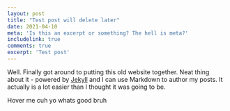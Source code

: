 ```yaml
---
layout: post
title: "Test post will delete later"
date: 2021-04-10
meta: 'Is this an excerpt or something? The hell is meta?'
includelink: true
comments: true
excerpt: 'Test post'
---
```

Well. Finally got around to putting this old website together. Neat thing about it - powered by [Jekyll](http://jekyllrb.com) and I can use Markdown to author my posts. It actually is a lot easier than I thought it was going to be.
<div class ="textbitch">
Hover me cuh 
<span class="fuckyallhover"> yo whats good bruh </span>
</div>